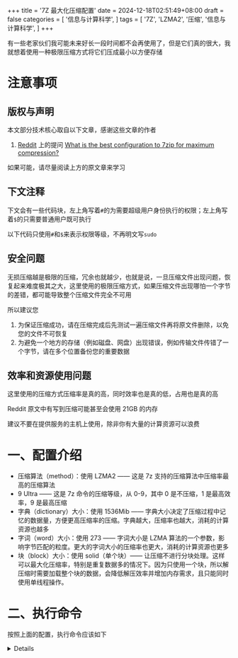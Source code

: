 +++
title = '7Z 最大化压缩配置'
date = 2024-12-18T02:51:49+08:00
draft = false
categories = [
    '信息与计算科学',
]
tags = [
    '7Z',
    'LZMA2',
    '压缩',
    '信息与计算科学',
]
+++

有一些老家伙们我可能未来好长一段时间都不会再使用了，但是它们真的很大，我就想着使用一种极限压缩方式将它们压成最小以方便存储

# 注意事项
## 版权与声明
本文部分技术核心取自以下文章，感谢这些文章的作者

1. [Reddit](https://www.flowerinsnow.cn/redirect?to=https://www.reddit.com/) 上的提问 [What is the best configuration to 7zip for maximum compression?](https://www.flowerinsnow.cn/redirect?to=https://www.reddit.com/r/compression/comments/13r5ulj/what_is_the_best_configuration_to_7zip_for/)

如果可能，请尽量阅读上方的原文章来学习

## 下文注释
下文会有一些代码块，左上角写着`#`的为需要超级用户身份执行的权限；左上角写着`$`的只需要普通用户既可执行

以下代码只使用`#`和`$`来表示权限等级，不再明文写`sudo`

## 安全问题
无损压缩越是极限的压缩，冗余也就越少，也就是说，一旦压缩文件出现问题，恢复起来难度极其之大，这里使用的极限压缩方式，如果压缩文件出现哪怕一个字节的差错，都可能导致整个压缩文件完全不可用

所以建议您

1. 为保证压缩成功，请在压缩完成后先测试一遍压缩文件再将原文件删除，以免您的文件不可恢复
2. 为避免一个地方的存储（例如磁盘、网盘）出现错误，例如传输文件传错了一个字节，请在多个位置备份您的重要数据

## 效率和资源使用问题
这里使用的压缩方式压缩率是真的高，同时效率也是真的低，占用也是真的高

Reddit 原文中有写到压缩可能甚至会使用 21GB 的内存

建议不要在提供服务的主机上使用，除非你有大量的计算资源可以浪费

# 一、配置介绍
- 压缩算法（method）：使用 LZMA2 —— 这是 7z 支持的压缩算法中压缩率最高的压缩算法
- 9 Ultra —— 这是 7z 命令的压缩等级，从 0-9，其中 0 是不压缩，1 是最高效率，9 是最高压缩
- 字典（dictionary）大小：使用 1536Mib —— 字典大小决定了压缩过程中记忆的数据量，方便更高压缩率的压缩。字典越大，压缩率也越大，消耗的计算资源也越多
- 字词（word）大小：使用 273 —— 字词大小是 LZMA 算法的一个参数，影响字节匹配的粒度。更大的字词大小的压缩率也更大，消耗的计算资源也更多
- 块（block）大小：使用 solid（单个块）—— 让压缩不进行分块处理。这样可以最大化压缩率，特别是重复数据多的情况下。因为只使用一个块，所以解压缩时需要加载整个块的数据，会降低解压效率并增加内存需求，且只能同时使用单线程操作。

# 二、执行命令
按照上面的配置，执行命令应该如下

<details>

```shell
7z a <compressed-file>.7z -m0=lzma2 -mx=9 -md=1536m -mfb=273 -ms=on <file1> [file2] [file3]...
```

其中

- `<compressed-file>.7z` 是压缩后的文件，请替换成您的输出文件名
- `-m0=lzma2` 是指定压缩算法为 LZMA2，这是默认值，所以可以省略
- `-mx=9` 是上面所说的“9 - Ultra”
- `-md=1536m` 是上面所说的**字典大小**
- `-mfb=273` 是上面所说的**字词大小**
- `-ms=on` 是上面所说的**单个块**
- `<file1>`、`[file2]`、`[file3]`、`...` 是需要压缩的文件，请替换成您想要压缩的文件和目录

解压的参数工具会自动读取，所以不需要手动指定
